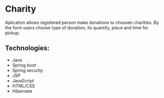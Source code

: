 # Charity
Aplication allows registered person make donations to choosen charities. 
By the form users choose type of donation, its quantity, place and time for pickup. 

## Technologies:
* Java
* Spring boot
* Spring securtiy
* JSP
* JavaScript
* HTML/CSS
* Hibernate

